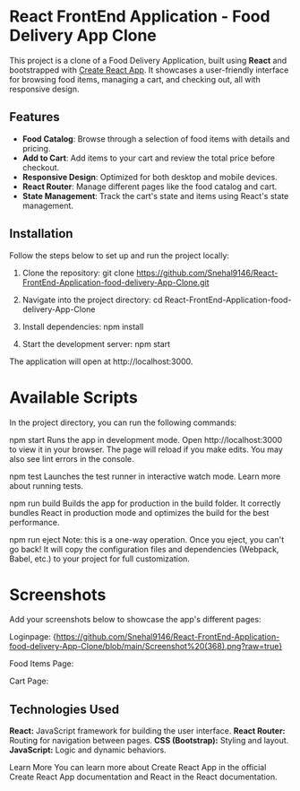 # React FrontEnd Application - Food Delivery App Clone

This project is a clone of a Food Delivery Application, built using **React** and bootstrapped with [Create React App](https://github.com/facebook/create-react-app). It showcases a user-friendly interface for browsing food items, managing a cart, and checking out, all with responsive design.

## Features

- **Food Catalog**: Browse through a selection of food items with details and pricing.
- **Add to Cart**: Add items to your cart and review the total price before checkout.
- **Responsive Design**: Optimized for both desktop and mobile devices.
- **React Router**: Manage different pages like the food catalog and cart.
- **State Management**: Track the cart's state and items using React's state management.

## Installation

Follow the steps below to set up and run the project locally:

1. Clone the repository:
   git clone https://github.com/Snehal9146/React-FrontEnd-Application-food-delivery-App-Clone.git

2. Navigate into the project directory: 
cd React-FrontEnd-Application-food-delivery-App-Clone

4. Install dependencies:
npm install

5. Start the development server:
npm start


The application will open at http://localhost:3000.

# Available Scripts
In the project directory, you can run the following commands:

npm start
Runs the app in development mode. Open http://localhost:3000 to view it in your browser. The page will reload if you make edits. You may also see lint errors in the console.

npm test
Launches the test runner in interactive watch mode. Learn more about running tests.

npm run build
Builds the app for production in the build folder. It correctly bundles React in production mode and optimizes the build for the best performance.

npm run eject
Note: this is a one-way operation. Once you eject, you can't go back! It will copy the configuration files and dependencies (Webpack, Babel, etc.) to your project for full customization.

# Screenshots
Add your screenshots below to showcase the app's different pages:

Loginpage: 
{https://github.com/Snehal9146/React-FrontEnd-Application-food-delivery-App-Clone/blob/main/Screenshot%20(368).png?raw=true}

Food Items Page:

Cart Page:

## Technologies Used
**React:** JavaScript framework for building the user interface.
**React Router:** Routing for navigation between pages.
**CSS (Bootstrap):** Styling and layout.
**JavaScript:** Logic and dynamic behaviors.

Learn More
You can learn more about Create React App in the official Create React App documentation and React in the React documentation.
